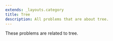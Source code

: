 ```yaml
---
extends: _layouts.category
title: Tree
description: All problems that are about tree.
---
```


These problems are related to tree.
